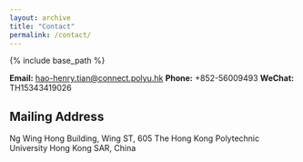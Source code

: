 ```yaml
---
layout: archive
title: "Contact"
permalink: /contact/
---
```


{% include base_path %}

**Email:** hao-henry.tian@connect.polyu.hk
**Phone:** +852-56009493
**WeChat:** TH15343419026

## Mailing Address  
Ng Wing Hong Building, Wing ST, 605
The Hong Kong Polytechnic University
Hong Kong SAR, China
